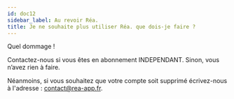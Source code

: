 ```yaml
---
id: doc12
sidebar_label: Au revoir Réa.
title: Je ne souhaite plus utiliser Réa. que dois-je faire ?
---
```



Quel dommage !

Contactez-nous si vous êtes en abonnement INDEPENDANT. Sinon, vous n’avez rien à faire.

Néanmoins, si vous souhaitez que votre compte soit supprimé écrivez-nous à l'adresse : contact@rea-app.fr.